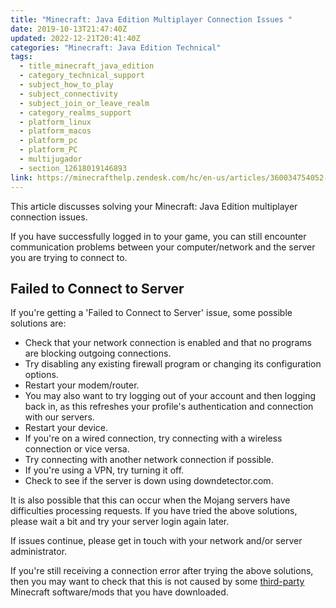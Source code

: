 ```yaml
---
title: "Minecraft: Java Edition Multiplayer Connection Issues "
date: 2019-10-13T21:47:40Z
updated: 2022-12-21T20:41:40Z
categories: "Minecraft: Java Edition Technical"
tags:
  - title_minecraft_java_edition
  - category_technical_support
  - subject_how_to_play
  - subject_connectivity
  - subject_join_or_leave_realm
  - category_realms_support
  - platform_linux
  - platform_macos
  - platform_pc
  - platform_PC
  - multijugador
  - section_12618019146893
link: https://minecrafthelp.zendesk.com/hc/en-us/articles/360034754052-Minecraft-Java-Edition-Multiplayer-Connection-Issues-
---
```


This article discusses solving your Minecraft: Java Edition multiplayer connection issues.

If you have successfully logged in to your game, you can still encounter communication problems between your computer/network and the server you are trying to connect to.

## Failed to Connect to Server

If you\'re getting a \'Failed to Connect to Server\' issue, some possible solutions are:

-   Check that your network connection is enabled and that no programs are blocking outgoing connections.
-   Try disabling any existing firewall program or changing its configuration options.
-   Restart your modem/router.
-   You may also want to try logging out of your account and then logging back in, as this refreshes your profile\'s authentication and connection with our servers.
-   Restart your device.
-   If you\'re on a wired connection, try connecting with a wireless connection or vice versa.
-   Try connecting with another network connection if possible.
-   If you\'re using a VPN, try turning it off.
-   Check to see if the server is down using downdetector.com.

It is also possible that this can occur when the Mojang servers have difficulties processing requests. If you have tried the above solutions, please wait a bit and try your server login again later.

If issues continue, please get in touch with your network and/or server administrator.

If you\'re still receiving a connection error after trying the above solutions, then you may want to check that this is not caused by some [third-party](https://help.minecraft.net/hc/en-us/articles/4409227755661-Minecraft-Java-Edition-Account-Security-FAQ) Minecraft software/mods that you have downloaded.
